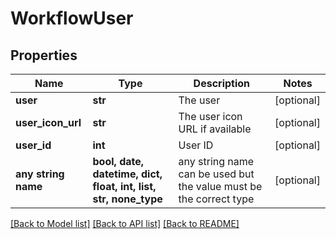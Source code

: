 # WorkflowUser


## Properties
Name | Type | Description | Notes
------------ | ------------- | ------------- | -------------
**user** | **str** | The user | [optional] 
**user_icon_url** | **str** | The user icon URL if available | [optional] 
**user_id** | **int** | User ID | [optional] 
**any string name** | **bool, date, datetime, dict, float, int, list, str, none_type** | any string name can be used but the value must be the correct type | [optional]

[[Back to Model list]](../README.md#documentation-for-models) [[Back to API list]](../README.md#documentation-for-api-endpoints) [[Back to README]](../README.md)


